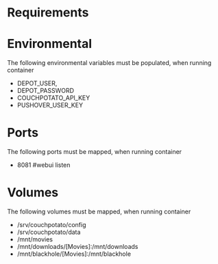 # Requirements


# Environmental
The following environmental variables must be populated, when running container 

- DEPOT_USER,
- DEPOT_PASSWORD
- COUCHPOTATO_API_KEY
- PUSHOVER_USER_KEY

# Ports
The following ports must be mapped, when running container 

 - 8081 #webui listen 
 
# Volumes
The following volumes must be mapped, when running container 

- /srv/couchpotato/config
- /srv/couchpotato/data
- /mnt/movies
- /mnt/downloads/[Movies]:/mnt/downloads
- /mnt/blackhole/[Movies]:/mnt/blackhole

